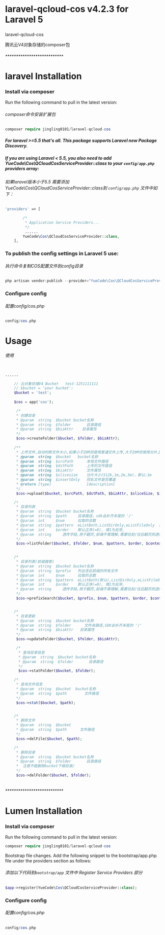 # laravel-qcloud-cos v4.2.3 for Laravel 5

###
laravel-qcloud-cos

腾讯云V4对象存储的composer包


###### ***************************

# laravel Installation
### Install via composer
Run the following command to pull in the latest version:
###### composer命令安装扩展包
```php
composer require jingling0101/laravel-qcloud-cos
```
#####  For laravel >=5.5 that's all. This package supports Laravel new Package Discovery.    
#####  If you are using Laravel < 5.5, you also need to add YueCode\Cos\QCloudCosServiceProvider::class to your ``` config/app.php ``` providers array:
###### 如果laravel版本小于5.5 需要添加YueCode\Cos\QCloudCosServiceProvider::class到 ``` config/app.php ``` 文件中如下：
```php
'providers' => [

        /*
         * Application Service Providers...
         */
         ......
        YueCode\Cos\QCloudCosServiceProvider::class,
    ],
```

### To publish the config settings in Laravel 5 use:
###### 执行命令复制COS配置文件到config目录
```php
php artisan vendor:publish --provider="YueCode\Cos\QCloudCosServiceProvider"
```

### Configure config 
###### 配置config/cos.php 
```php
config/cos.php 
```

# Usage
######  使用
```php

......

    // 云对象存储V4 Bucket   test-1251111111
    // $bucket = 'your bucket';
    $bucket = 'test';
    
    $cos = app('cos');

     /*
     * 创建目录
     * @param  string  $bucket bucket名称
     * @param  string  $folder       目录路径
     * @param  string  $bizAttr    目录属性
     */
     $cos->createFolder($bucket, $folder, $bizAttr);
    
    /**
     * 上传文件,自动判断文件大小,如果小于20M则使用普通文件上传,大于20M则使用分片上传
     * @param  string  $bucket   bucket名称
     * @param  string  $srcPath      本地文件路径
     * @param  string  $dstPath      上传的文件路径
     * @param  string  $bizAttr      文件属性
     * @param  string  $slicesize    分片大小(512k,1m,2m,3m)，默认:1m
     * @param  string  $insertOnly   同名文件是否覆盖
     * @return [type]                [description]
     */
     $cos->upload($bucket, $srcPath, $dstPath, $bizAttr, $sliceSize, $insertOnly);

    /*
     * 目录列表
     * @param  string  $bucket bucket名称
     * @param  string  $path     目录路径，sdk会补齐末尾的 '/'
     * @param  int     $num      拉取的总数
     * @param  string  $pattern  eListBoth,ListDirOnly,eListFileOnly  默认both
     * @param  int     $order    默认正序(=0), 填1为反序,
     * @param  string     透传字段,用于翻页,前端不需理解,需要往前/往后翻页则透传回来
     */
     $cos->listFolder($bucket, $folder, $num, $pattern, $order, $context);
 

    /*
     * 目录列表(前缀搜索)
     * @param  string  $bucket bucket名称
     * @param  string  $prefix   列出含此前缀的所有文件
     * @param  int     $num      拉取的总数
     * @param  string  $pattern  eListBoth(默认),ListDirOnly,eListFileOnly
     * @param  int     $order    默认正序(=0), 填1为反序,
     * @param  string     透传字段,用于翻页,前端不需理解,需要往前/往后翻页则透传回来
     */
     $cos->prefixSearch($bucket, $prefix, $num, $pattern, $order, $context);


    /*
     * 目录更新
     * @param  string  $bucket bucket名称
     * @param  string  $folder      文件夹路径,SDK会补齐末尾的 '/'
     * @param  string  $bizAttr   目录属性
     */
     $cos->updateFolder($bucket, $folder, $bizAttr);

     /*
      * 查询目录信息
      * @param  string  $bucket bucket名称
      * @param  string  $folder       目录路径
      */
      $cos->statFolder($bucket, $folder);

    /*
     * 查询文件信息
     * @param  string  $bucket  bucket名称
     * @param  string  $path        文件路径
     */
     $cos->stat($bucket, $path);


    /*
     * 删除文件
     * @param  string  $bucket
     * @param  string  $path      文件路径
     */
     $cos->delFile($bucket, $path);

    /*
     * 删除目录
     * @param  string  $bucket bucket名称
     * @param  string  $folder       目录路径
     *  注意不能删除bucket下根目录/
     */
     $cos->delFolder($bucket, $folder);
  

```



###### ***************************





# Lumen Installation

### Install via composer
Run the following command to pull in the latest version:
```php
composer require jingling0101/laravel-qcloud-cos
```
Bootstrap file changes.
Add the following snippet to the bootstrap/app.php file under the providers section as follows:
###### 添加以下代码到```bootstrap/app``` 文件中 Register Service Providers 部分
```php
$app->register(YueCode\Cos\QCloudCosServiceProvider::class);
```
### Configure config 
###### 配置config/cos.php 
```php
config/cos.php 
```
